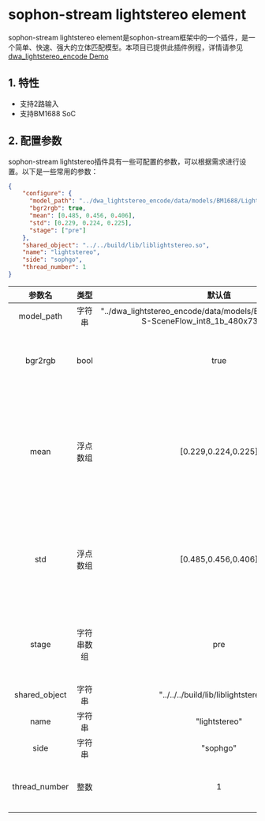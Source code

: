 # sophon-stream lightstereo element

sophon-stream lightstereo element是sophon-stream框架中的一个插件，是一个简单、快速、强大的立体匹配模型。本项目已提供此插件例程，详情请参见 [dwa_lightstereo_encode Demo](../../../samples/dwa_lightstereo_encode/README.md)

## 1. 特性
* 支持2路输入
* 支持BM1688 SoC

## 2. 配置参数
sophon-stream lightstereo插件具有一些可配置的参数，可以根据需求进行设置。以下是一些常用的参数：

```json
{
    "configure": {
      "model_path": "../dwa_lightstereo_encode/data/models/BM1688/LightStereo-S-SceneFlow_int8_1b_480x736.bmodel",
      "bgr2rgb": true,
      "mean": [0.485, 0.456, 0.406],
      "std": [0.229, 0.224, 0.225],
      "stage": ["pre"]
    },
    "shared_object": "../../build/lib/liblightstereo.so",
    "name": "lightstereo",
    "side": "sophgo",
    "thread_number": 1
}

```

|      参数名    |    类型    | 默认值 | 说明 |
|:-------------:| :-------: | :------------------:| :------------------------:|
|  model_path  |   字符串   | "../dwa_lightstereo_encode/data/models/BM1688/LightStereo-S-SceneFlow_int8_1b_480x736.bmodel" | lightstereo模型路径 |
|  bgr2rgb  |   bool   | true | 解码器解出来的图像默认是bgr格式，是否需要将图像转换成rgb格式 |
|  mean  |   浮点数组   | [0.229,0.224,0.225] | 图像前处理均值，长度为3；计算方式为: y=(x-mean)/std；若bgr2rgb=true，数组中数组顺序需为r、g、b，否则需为b、g、r |
|  std  |   浮点数组   | [0.485,0.456,0.406] | 图像前处理方差，长度为3；计算方式同上；若bgr2rgb=true数组中数组顺序需为r、g、b，否则需为b、g、r |
|  stage |   字符串数组   |  pre  | 处理类型，分别有pre、infer、post，表示当前element做前处理、推理或后处理 |
|  shared_object |   字符串   |  "../../../build/lib/liblightstereo.so"  | liblightstereo.so 动态库路径 |
|     name    |    字符串     | "lightstereo" | element 名称 |
|     side    |    字符串     | "sophgo"| 设备类型 |
| thread_number |    整数     | 1 | 启动线程数，目前只支持每个element一个线程 |
